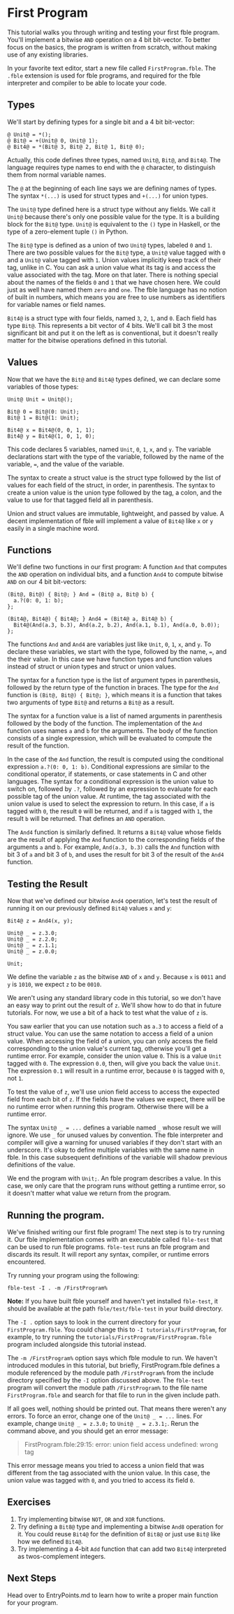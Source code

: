 # First Program

This tutorial walks you through writing and testing your first fble program.
You'll implement a bitwise `AND` operation on a 4 bit bit-vector. To
better focus on the basics, the program is written from scratch, without
making use of any existing libraries.

In your favorite text editor, start a new file called `FirstProgram.fble`. The
`.fble` extension is used for fble programs, and required for the fble
interpreter and compiler to be able to locate your code.

## Types

We'll start by defining types for a single bit and a 4 bit bit-vector:

    @ Unit@ = *();
    @ Bit@ = +(Unit@ 0, Unit@ 1);
    @ Bit4@ = *(Bit@ 3, Bit@ 2, Bit@ 1, Bit@ 0);

Actually, this code defines three types, named `Unit@`, `Bit@`, and `Bit4@`.
The language requires type names to end with the `@` character, to distinguish
them from normal variable names.

The `@` at the beginning of each line says we are defining names of types.
The syntax `*(...)` is used for struct types and `+(...)` for union types. 

The `Unit@` type defined here is a struct type without any fields. We call it
`Unit@` because there's only one possible value for the type. It is a building
block for the `Bit@` type. `Unit@` is equivalent to the `()` type in Haskell,
or the type of a zero-element tuple `()` in Python.

The `Bit@` type is defined as a union of two `Unit@` types, labeled `0` and
`1`. There are two possible values for the `Bit@` type, a `Unit@` value tagged
with `0` and a `Unit@` value tagged with `1`. Union values implicitly keep track
of their tag, unlike in C. You can ask a union value what its tag is and
access the value associated with the tag. More on that later. There is nothing
special about the names of the fields `0` and `1` that we have chosen here. We
could just as well have named them `zero` and `one`. The fble language has no
notion of built in numbers, which means you are free to use numbers as
identifiers for variable names or field names.

`Bit4@` is a struct type with four fields, named `3`, `2`, `1`, and `0`.
Each field has type `Bit@`. This represents a bit vector of 4 bits. We'll call
bit 3 the most significant bit and put it on the left as is conventional, but
it doesn't really matter for the bitwise operations defined in this tutorial.

## Values

Now that we have the `Bit@` and `Bit4@` types defined, we can declare some
variables of those types:

    Unit@ Unit = Unit@();

    Bit@ 0 = Bit@(0: Unit);
    Bit@ 1 = Bit@(1: Unit);

    Bit4@ x = Bit4@(0, 0, 1, 1);
    Bit4@ y = Bit4@(1, 0, 1, 0);

This code declares 5 variables, named `Unit`, `0`, `1`, `x`, and `y`. The
variable declarations start with the type of the variable, followed by the
name of the variable, `=`, and the value of the variable.

The syntax to create a struct value is the struct type followed by the list of
values for each field of the struct, in order, in parenthesis. The syntax to
create a union value is the union type followed by the tag, a colon, and the
value to use for that tagged field all in parenthesis.

Union and struct values are immutable, lightweight, and passed by value. A
decent implementation of fble will implement a value of `Bit4@` like `x` or
`y` easily in a single machine word.

## Functions

We'll define two functions in our first program: A function `And` that
computes the `AND` operation on individual bits, and a function `And4` to
compute bitwise `AND` on our 4 bit bit-vectors:

    (Bit@, Bit@) { Bit@; } And = (Bit@ a, Bit@ b) {
      a.?(0: 0, 1: b);
    };

    (Bit4@, Bit4@) { Bit4@; } And4 = (Bit4@ a, Bit4@ b) {
      Bit4@(And(a.3, b.3), And(a.2, b.2), And(a.1, b.1), And(a.0, b.0));
    };

The functions `And` and `And4` are variables just like `Unit`, `0`, `1`, `x`,
and `y`. To declare these variables, we start with the type, followed by the
name, `=`, and the their value. In this case we have function types and
function values instead of struct or union types and struct or union values.

The syntax for a function type is the list of argument types in parenthesis,
followed by the return type of the function in braces. The type for the `And`
function is `(Bit@, Bit@) { Bit@; }`, which means it is a function that takes
two arguments of type `Bit@` and returns a `Bit@` as a result.

The syntax for a function value is a list of named arguments in parenthesis
followed by the body of the function. The implementation of the `And` function
uses names `a` and `b` for the arguments. The body of the function consists of
a single expression, which will be evaluated to compute the result of the
function.

In the case of the `And` function, the result is computed using the
conditional expression `a.?(0: 0, 1: b)`. Conditional expressions are similar
to the conditional operator, if statements, or case statements in C and other
languages. The syntax for a conditional expression is the union value to
switch on, followed by `.?`, followed by an expression to evaluate for each
possible tag of the union value. At runtime, the tag associated with the union
value is used to select the expression to return. In this case, if `a` is
tagged with `0`, the result `0` will be returned, and if `a` is tagged with
`1`, the result `b` will be returned. That defines an `AND` operation.

The `And4` function is similarly defined. It returns a `Bit4@` value whose
fields are the result of applying the `And` function to the corresponding
fields of the arguments `a` and `b`. For example, `And(a.3, b.3)` calls the
`And` function with bit 3 of `a` and bit 3 of `b`, and uses the result for bit
3 of the result of the `And4` function.

## Testing the Result

Now that we've defined our bitwise `And4` operation, let's test the result of
running it on our previously defined `Bit4@` values `x` and `y`:

    Bit4@ z = And4(x, y);

    Unit@ _ = z.3.0;
    Unit@ _ = z.2.0;
    Unit@ _ = z.1.1;
    Unit@ _ = z.0.0;

    Unit;

We define the variable `z` as the bitwise `AND` of `x` and `y`. Because `x` is
`0011` and `y` is `1010`, we expect `z` to be `0010`.

We aren't using any standard library code in this tutorial, so we don't have
an easy way to print out the result of `z`. We'll show how to do that in
future tutorials. For now, we use a bit of a hack to test what the value of
`z` is.

You saw earlier that you can use notation such as `a.3` to access a field of a
struct value. You can use the same notation to access a field of a union
value. When accessing the field of a union, you can only access the field
corresponding to the union value's current tag, otherwise you'll get a runtime
error. For example, consider the union value `0`. This is a value `Unit`
tagged with `0`. The expression `0.0`, then, will give you back the value
`Unit`. The expression `0.1` will result in a runtime error, because `0` is
tagged with `0`, not `1`.

To test the value of `z`, we'll use union field access to access the expected
field from each bit of `z`. If the fields have the values we expect, there
will be no runtime error when running this program. Otherwise there will be a
runtime error.

The syntax `Unit@ _ = ...` defines a variable named `_` whose result we will
ignore. We use `_` for unused values by convention. The fble interpreter and
compiler will give a warning for unused variables if they don't start with an
underscore. It's okay to define multiple variables with the same name in fble.
In this case subsequent definitions of the variable will shadow previous
definitions of the value.

We end the program with `Unit;`. An fble program describes a value. In this
case, we only care that the program runs without getting a runtime error, so
it doesn't matter what value we return from the program.

## Running the program.

We've finished writing our first fble program! The next step is to try running
it. Our fble implementation comes with an executable called `fble-test` that
can be used to run fble programs. `fble-test` runs an fble program and
discards its result. It will report any syntax, compiler, or runtime errors
encountered.

Try running your program using the following:

    fble-test -I . -m /FirstProgram%

**Note:** If you have built fble yourself and haven't yet installed
`fble-test`, it should be available at the path `fble/test/fble-test` in your
build directory.

The `-I .` option says to look in the current directory  for your
`FirstProgram.fble`. You could change this to `-I tutorials/FirstProgram`, for
example, to try running the `tutorials/FirstProgram/FirstProgram.fble` program
included alongside this tutorial instead.

The `-m /FirstProgram%` option says which fble module to run. We haven't
introduced modules in this tutorial, but briefly, FirstProgram.fble defines a
module referenced by the module path `/FirstProgram%` from the include directory
specified by the `-I` option discussed above. The `fble-test` program will
convert the module path `/FirstProgram%` to the file name `FirstProgram.fble`
and search for that file to run in the given include path.

If all goes well, nothing should be printed out. That means there weren't any
errors. To force an error, change one of the `Unit@ _ = ...` lines. For
example, change `Unit@ _ = z.3.0;` to `Unit@ _ = z.3.1;`. Rerun the command
above, and you should get an error message:

> FirstProgram.fble:29:15: error: union field access undefined: wrong tag

This error message means you tried to access a union field that was different
from the tag associated with the union value. In this case, the union value
was tagged with `0`, and you tried to access its field `0`.

## Exercises

1. Try implementing bitwise `NOT`, `OR` and `XOR` functions.
2. Try defining a `Bit8@` type and implementing a bitwise `And8` operation for
   it. You could reuse `Bit4@` for the definition of `Bit8@` or just use
   `Bit@` like how we defined `Bit4@`.
3. Try implementing a 4-bit `Add` function that can add two `Bit4@`
   interpreted as twos-complement integers.

## Next Steps

Head over to EntryPoints.md to learn how to write a proper main function for
your program.

